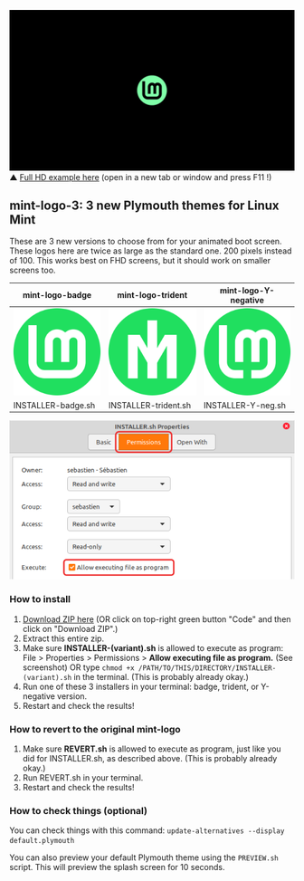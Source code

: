 ![Preview](badge-preview.gif)
▲ [Full HD example here](https://raw.githubusercontent.com/SebastJava/plymouth-theme-mint-logo-3/main/badge-preview.gif) (open in a new tab or window and press F11 !)

## mint-logo-3: 3 new Plymouth themes for Linux Mint
These are 3 new versions to choose from for your animated boot screen. These logos here are twice as large as the standard one. 200 pixels instead of 100. This works best on FHD screens, but it should work on smaller screens too.


| mint-logo-badge  | mint-logo-trident | mint-logo-Y-negative  |
| ------------- | ------------- | ------------- |
| ![](sources/badge-src.svg) | ![](sources/trident-src.svg) | ![](sources/Y-negative-src.svg) |
| INSTALLER-badge.sh  | INSTALLER-trident.sh  | INSTALLER-Y-neg.sh  |

![Permissions-howto](Permissions-program.png)

### How to install
1. [Download ZIP here](https://github.com/SebastJava/plymouth-theme-mint-logo-3/archive/refs/heads/main.zip) (OR click on top-right green button "Code" and then click on "Download ZIP".)
1. Extract this entire zip.
1. Make sure **INSTALLER-(variant).sh** is allowed to execute as program: File > Properties > Permissions > **Allow executing file as program.** (See screenshot) OR type `chmod +x /PATH/TO/THIS/DIRECTORY/INSTALLER-(variant).sh` in the terminal. (This is probably already okay.)
1. Run one of these 3 installers in your terminal: badge, trident, or Y-negative version.
1. Restart and check the results!

### How to revert to the original mint-logo
1. Make sure **REVERT.sh** is allowed to execute as program, just like you did for INSTALLER.sh, as described above. (This is probably already okay.)
1. Run REVERT.sh in your terminal.
1. Restart and check the results!

### How to check things (optional)
You can check things with this command:
`update-alternatives --display default.plymouth`

You can also preview your default Plymouth theme using the `PREVIEW.sh` script. This will preview the splash screen for 10 seconds.